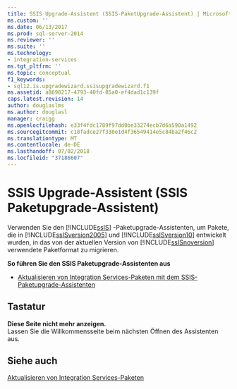 ```yaml
---
title: SSIS Upgrade-Assistent (SSIS-PaketUpgrade-Assistent) | Microsoft-Dokumentation
ms.custom: ''
ms.date: 06/13/2017
ms.prod: sql-server-2014
ms.reviewer: ''
ms.suite: ''
ms.technology:
- integration-services
ms.tgt_pltfrm: ''
ms.topic: conceptual
f1_keywords:
- sql12.is.upgradewizard.ssisupgradewizard.f1
ms.assetid: a8698217-4793-40fd-85a0-ef4dad1c139f
caps.latest.revision: 14
author: douglaslms
ms.author: douglasl
manager: craigg
ms.openlocfilehash: e33f4fdc1789f97dd0be33274ecb7d6a590a1492
ms.sourcegitcommit: c18fadce27f330e1d4f36549414e5c84ba2f46c2
ms.translationtype: MT
ms.contentlocale: de-DE
ms.lasthandoff: 07/02/2018
ms.locfileid: "37186607"
---
```

# <a name="ssis-upgrade-wizard-ssis-package-upgrade-wizard"></a>SSIS Upgrade-Assistent (SSIS Paketupgrade-Assistent)
  Verwenden Sie den [!INCLUDE[ssIS](../includes/ssis-md.md)] -Paketupgrade-Assistenten, um Pakete, die in [!INCLUDE[ssISversion2005](../includes/ssisversion2005-md.md)] und [!INCLUDE[ssISversion10](../includes/ssisversion10-md.md)] entwickelt wurden, in das von der aktuellen Version von [!INCLUDE[ssISnoversion](../includes/ssisnoversion-md.md)] verwendete Paketformat zu migrieren.  
  
 **So führen Sie den SSIS Paketupgrade-Assistenten aus**  
  
-   [Aktualisieren von Integration Services-Paketen mit dem SSIS-Paketupgrade-Assistenten](install-windows/upgrade-integration-services-packages-using-the-ssis-package-upgrade-wizard.md)  
  
## <a name="options"></a>Tastatur  
 **Diese Seite nicht mehr anzeigen.**  
 Lassen Sie die Willkommensseite beim nächsten Öffnen des Assistenten aus.  
  
## <a name="see-also"></a>Siehe auch  
 [Aktualisieren von Integration Services-Paketen](install-windows/upgrade-integration-services-packages.md)  
  
  
